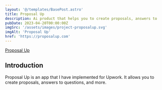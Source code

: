 ```yaml
---
layout: '@/templates/BasePost.astro'
title: Proposal Up
description: Ai product that helps you to create proposals, answers to questions, and more.
pubDate: 2023-04-20T00:00:00Z
imgSrc: '/assets/images/project-proposalup.svg'
imgAlt: 'Proposal Up'
href: 'https://proposalup.com'
---
```


[Proposal Up](https://proposalup.com)

## Introduction

Proposal Up is an app that I have implemented for Upwork. It allows you to create proposals, answers to questions, and more.